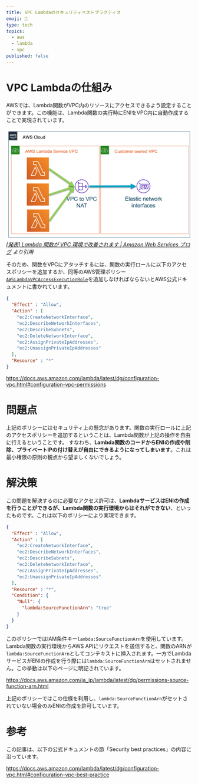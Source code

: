 ```yaml
---
title: VPC Lambdaのセキュリティベストプラクティス
emoji: 🔌
type: tech
topics:
  - aws
  - lambda
  - vpc
published: false
---
```


# VPC Lambdaの仕組み

AWSでは、Lambda関数がVPC内のリソースにアクセスできるよう設定することができます。この機能は、Lambda関数の実行時にENIをVPC内に自動作成することで実現されています。

![VPC Lambdaのアーキテクチャ](/images/lambda-vpc-security/architecture.png)
*[[発表] Lambda 関数が VPC 環境で改善されます | Amazon Web Services ブログ](https://aws.amazon.com/jp/blogs/news/announcing-improved-vpc-networking-for-aws-lambda-functions/) より引用*

そのため、関数をVPCにアタッチするには、関数の実行ロールに以下のアクセスポリシーを追加するか、同等のAWS管理ポリシー[`AWSLambdaVPCAccessExecutionRole`](https://docs.aws.amazon.com/ja_jp/aws-managed-policy/latest/reference/AWSLambdaVPCAccessExecutionRole.html)を追加しなければならないとAWS公式ドキュメントに書かれています。

```json
{
  "Effect" : "Allow",
  "Action" : [
    "ec2:CreateNetworkInterface",
    "ec2:DescribeNetworkInterfaces",
    "ec2:DescribeSubnets",
    "ec2:DeleteNetworkInterface",
    "ec2:AssignPrivateIpAddresses",
    "ec2:UnassignPrivateIpAddresses"
  ],
  "Resource" : "*"
}
```

https://docs.aws.amazon.com/lambda/latest/dg/configuration-vpc.html#configuration-vpc-permissions

# 問題点

上記のポリシーにはセキュリティ上の懸念があります。関数の実行ロールに上記のアクセスポリシーを追加するということは、Lambda関数が上記の操作を自由に行えるということです。
すなわち、**Lambda関数のコードからENIの作成や削除、プライベートIPの付け替えが自由にできるようになってしまいます**。これは最小権限の原則の観点から望ましくないでしょう。

# 解決策

この問題を解決するのに必要なアクセス許可は、**LambdaサービスはENIの作成を行うことができるが、Lambda関数の実行環境からはそれができない**、といったものです。これは以下のポリシーにより実現できます。

```json
{
  "Effect" : "Allow",
  "Action" : [
    "ec2:CreateNetworkInterface",
    "ec2:DescribeNetworkInterfaces",
    "ec2:DescribeSubnets",
    "ec2:DeleteNetworkInterface",
    "ec2:AssignPrivateIpAddresses",
    "ec2:UnassignPrivateIpAddresses"
  ],
  "Resource" : "*",
  "Condition": {
    "Null": {
      "lambda:SourceFunctionArn": "true"
    }
  }
}
```

このポリシーではIAM条件キー`lambda:SourceFunctionArn`を使用しています。
Lambda関数の実行環境からAWS APIにリクエストを送信すると、関数のARNが`lambda:SourceFunctionArn`としてコンテキストに挿入されます。一方でLambdaサービスがENIの作成を行う際には`lambda:SourceFunctionArn`はセットされません。この挙動は以下のページに明記されています。

https://docs.aws.amazon.com/ja_jp/lambda/latest/dg/permissions-source-function-arn.html

上記のポリシーではこの仕様を利用し、`lambda:SourceFunctionArn`がセットされていない場合のみENIの作成を許可しています。

# 参考

この記事は、以下の公式ドキュメントの節「Security best practices」の内容に沿っています。

https://docs.aws.amazon.com/lambda/latest/dg/configuration-vpc.html#configuration-vpc-best-practice
